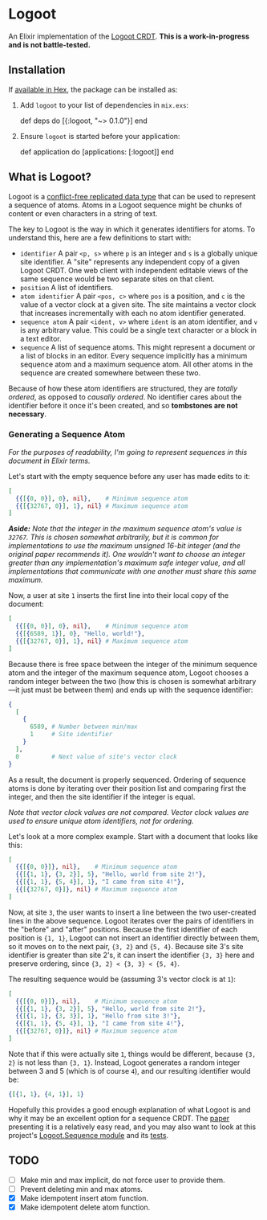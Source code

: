 # Logoot

An Elixir implementation of the
[Logoot CRDT](https://hal.archives-ouvertes.fr/inria-00432368/document). **This
is a work-in-progress and is not battle-tested.**

## Installation

If [available in Hex](https://hex.pm/docs/publish), the package can be installed
as:

  1. Add `logoot` to your list of dependencies in `mix.exs`:

        def deps do
          [{:logoot, "~> 0.1.0"}]
        end

  2. Ensure `logoot` is started before your application:

        def application do
          [applications: [:logoot]]
        end

## What is Logoot?

Logoot is a
[conflict-free replicated data type](https://en.wikipedia.org/wiki/Conflict-free_replicated_data_type)
that can be used to represent a sequence of atoms. Atoms in a Logoot sequence
might be chunks of content or even characters in a string of text.

The key to Logoot is the way in which it generates identifiers for atoms. To
understand this, here are a few definitions to start with:

- `identifier` A pair `<p, s>` where `p` is an integer and `s` is a globally
  unique site identifier. A "site" represents any independent copy of a given
  Logoot CRDT. One web client with independent editable views of the same
  sequence would be two separate sites on that client.
- `position` A list of identifiers.
- `atom identifier` A pair `<pos, c>` where `pos` is a position, and `c` is the
   value of a vector clock at a given site. The site maintains a vector clock
   that increases incrementally with each no atom identifier generated.
- `sequence atom` A pair `<ident, v>` where `ident` is an atom identifier, and
  `v` is any arbitrary value. This could be a single text character or a block
  in a text editor.
- `sequence` A list of sequence atoms. This might represent a document or a
  list of blocks in an editor. Every sequence implicitly has a minimum sequence
  atom and a maximum sequence atom. All other atoms in the sequence are created
  somewhere between these two.

Because of how these atom identifiers are structured, they are *totally
ordered*, as opposed to *causally ordered*. No identifier cares about the
identifier before it once it's been created, and so **tombstones are not
necessary**.

### Generating a Sequence Atom

*For the purposes of readability, I'm going to represent sequences in this
document in Elixir terms.*

Let's start with the empty sequence before any user has made edits to it:

```elixir
[
  {{[{0, 0}], 0}, nil},    # Minimum sequence atom
  {{[{32767, 0}], 1}, nil} # Maximum sequence atom
]
```

*__Aside:__ Note that the integer in the maximum sequence atom's value is
`32767`. This is chosen somewhat arbitrarily, but it is common for
implementations to use the maximum unsigned 16-bit integer (and the original
paper recommends it). One wouldn't want to choose an integer greater than any
implementation's maximum safe integer value, and all implementations that
communicate with one another must share this same maximum.*

Now, a user at site `1` inserts the first line into their local copy of the
document:

```elixir
[
  {{[{0, 0}], 0}, nil},    # Minimum sequence atom
  {{[{6589, 1}], 0}, "Hello, world!"},
  {{[{32767, 0}], 1}, nil} # Maximum sequence atom
]
```

Because there is free space between the integer of the minimum sequence atom and
the integer of the maximum sequence atom, Logoot chooses a random integer
between the two (how this is chosen is somewhat arbitrary—it just must be
between them) and ends up with the sequence identifier:

```elixir
{
  [
    {
      6589, # Number between min/max
      1     # Site identifier
    }
  ],
  0         # Next value of site's vector clock
}
```

As a result, the document is properly sequenced. Ordering of sequence atoms is
done by iterating over their position list and comparing first the integer, and
then the site identifier if the integer is equal.

*Note that vector clock values are not compared. Vector clock values are used to
ensure unique atom identifiers, not for ordering.*

Let's look at a more complex example. Start with a document that looks like
this:

```elixir
[
  {{[{0, 0}]}, nil},    # Minimum sequence atom
  {{[{1, 1}, {3, 2}], 5}, "Hello, world from site 2!"},
  {{[{1, 1}, {5, 4}], 1}, "I came from site 4!"},
  {{[{32767, 0}]}, nil} # Maximum sequence atom
]
```

Now, at site `3`, the user wants to insert a line between the two user-created
lines in the above sequence. Logoot iterates over the pairs of identifiers in
the "before" and "after" positions. Because the first identifier of each
position is `{1, 1}`, Logoot can not insert an identifier directly between them,
so it moves on to the next pair, `{3, 2}` and `{5, 4}`. Because site 3's
site identifier is greater than site 2's, it can insert the identifier `{3, 3}`
here and preserve ordering, since `{3, 2} < {3, 3} < {5, 4}`.

The resulting sequence would be (assuming 3's vector clock is at `1`):

```elixir
[
  {{[{0, 0}]}, nil},    # Minimum sequence atom
  {{[{1, 1}, {3, 2}], 5}, "Hello, world from site 2!"},
  {{[{1, 1}, {3, 3}], 1}, "Hello from site 3!"},
  {{[{1, 1}, {5, 4}], 1}, "I came from site 4!"},
  {{[{32767, 0}]}, nil} # Maximum sequence atom
]
```

Note that if this were actually site `1`, things would be different, because
`{3, 2}` is not less than `{3, 1}`. Instead, Logoot generates a random integer
between 3 and 5 (which is of course `4`), and our resulting identifier would be:

```elixir
{[{1, 1}, {4, 1}], 1}
```

Hopefully this provides a good enough explanation of what Logoot is and why it
may be an excellent option for a sequence CRDT. The
[paper](https://hal.archives-ouvertes.fr/inria-00432368/document) presenting it
is a relatively easy read, and you may also want to look at this project's
[Logoot.Sequence module](https://github.com/usecanvas/logoot_ex/blob/master/lib/logoot/sequence.ex)
and its [tests](https://github.com/usecanvas/logoot_ex/blob/master/test/logoot/sequence_test.exs).

## TODO

- [ ] Make min and max implicit, do not force user to provide them.
- [ ] Prevent deleting min and max atoms.
- [x] Make idempotent insert atom function.
- [x] Make idempotent delete atom function.
